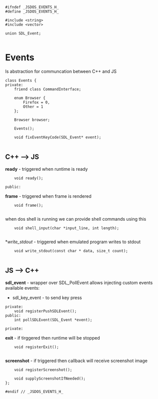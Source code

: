





  

```
#ifndef _JSDOS_EVENTS_H_
#define _JSDOS_EVENTS_H_

#include <string>
#include <vector>

union SDL_Event;


```







Events
======








Is abstraction for communcation between C++ and JS


  

```
class Events {
private:
    friend class CommandInterface;

    enum Browser {
        Firefox = 0,
        Other = 1
    };

    Browser browser;

    Events();

    void fixEventKeyCode(SDL_Event* event);


```







C++ --> JS
----------








**ready** - triggered when runtime is ready


  

```
    void ready();

public:

```







**frame** - triggered when frame is rendered


  

```
    void frame();


```







when dos shell is running  we can provide shell commands using this


  

```
    void shell_input(char *input_line, int length);


```







**write_stdout* - triggered when emulated program writes to stdout


  

```
    void write_stdout(const char * data, size_t count);


```







JS --> C++
----------
















**sdl_event** - wrapper over SDL_PollEvent allows injecting custom events
available events:
* sdl_key_event - to send key press


  

```
private:
    void registerPushSDLEvent();
public:
    int pollSDLEvent(SDL_Event *event);

private:

```







**exit** - if tirggered then runtime will be stopped


  

```
    void registerExit();


```







**screenshot** - if triggered then callback will receive screenshot image


  

```
    void registerScreenshot();

    void supplyScreenshotIfNeeded();
};

#endif // _JSDOS_EVENTS_H_

```




